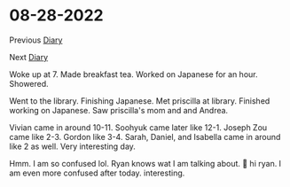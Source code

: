 # 08-28-2022

Previous [Diary](https://aryanmangla23.github.io/08-27-2022/)

Next [Diary](https://aryanmangla23.github.io/08-29-2022/)

Woke up at 7. Made breakfast tea. Worked on Japanese for an hour. Showered. 

Went to the library. Finishing Japanese. Met priscilla at library. Finished working on Japanese. Saw priscilla's mom and and Andrea.

Vivian came in around 10-11. Soohyuk came later like 12-1. Joseph Zou came like 2-3. Gordon like 3-4. Sarah, Daniel, and Isabella came in around like 2 as well. Very interesting day.

Hmm. I am so confused lol. Ryan knows wat I am talking about. 👋 hi ryan. I am even more confused after today. interesting.




